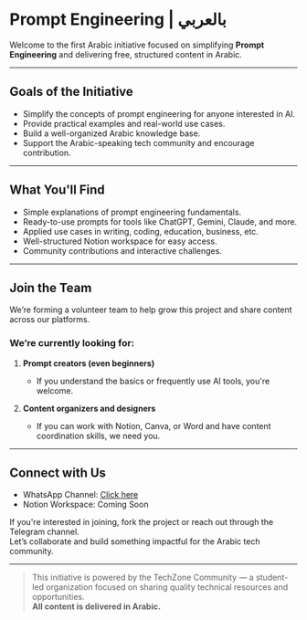 # Prompt Engineering | بالعربي

Welcome to the first Arabic initiative focused on simplifying **Prompt Engineering** and delivering free, structured content in Arabic.

---

## Goals of the Initiative

- Simplify the concepts of prompt engineering for anyone interested in AI.
- Provide practical examples and real-world use cases.
- Build a well-organized Arabic knowledge base.
- Support the Arabic-speaking tech community and encourage contribution.

---

## What You'll Find

- Simple explanations of prompt engineering fundamentals.
- Ready-to-use prompts for tools like ChatGPT, Gemini, Claude, and more.
- Applied use cases in writing, coding, education, business, etc.
- Well-structured Notion workspace for easy access.
- Community contributions and interactive challenges.

---

## Join the Team

We’re forming a volunteer team to help grow this project and share content across our platforms.

### We’re currently looking for:

1. **Prompt creators (even beginners)**  
   - If you understand the basics or frequently use AI tools, you're welcome.

2. **Content organizers and designers**  
   - If you can work with Notion, Canva, or Word and have content coordination skills, we need you.

---

## Connect with Us

- WhatsApp Channel: [Click here](https://whatsapp.com/channel/0029VbAdvwt3bbV4pYjbVB1t)
- Notion Workspace: Coming Soon

If you're interested in joining, fork the project or reach out through the Telegram channel.  
Let’s collaborate and build something impactful for the Arabic tech community.

---

> This initiative is powered by the TechZone Community — a student-led organization focused on sharing quality technical resources and opportunities.  
> **All content is delivered in Arabic.**
